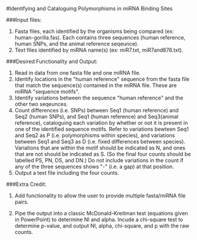 #Identifying and Cataloguing Polymorphisms in miRNA Binding Sites


###Input files:

1. Fasta files, each identified by the organisms being compared (ex: human-gorilla.fas). Each contains three sequences (human reference, human SNPs, and the animal reference seqeunce).
2. Text files identified by miRNA name(s) (ex: miR7.txt, miR7and876.txt).

###Desired Functionality and Output:

1. Read in data from one fasta file and one miRNA file.
2. Identify locations in the "human reference" sequence from the fasta file that match the sequence(s) contained in the miRNA file. These are miRNA "sequence motifs".
3. Identify variations between the sequence "human reference" and the other two seqeunces.
4. Count differences (i.e. SNPs) between Seq1 (human reference) and Seq2 (human SNPs), and Seq1 (human reference) and Seq3(animal reference), cataloguing each variation by whether or not it is present in one of the identified sequence motifs. Refer to variations bewteen Seq1 and Seq2 as P (i.e. polymorphisms within species), and variations between Seq1 and Seq3 as D (i.e. fixed differences between species). Variations that are within the motif should be indicated as N, and ones that are not should be indicated as S. (So the final four counts should be labelled PS, PN, DS, and DN.) Do not include variations in the count if any of the three sequences shows "-" (i.e. a gap) at that position. 
4. Output a text file including the four counts. 

###Extra Credit:

1. Add functionality to allow the user to provide multiple fasta/miRNA file pairs.

2. Pipe the output into a classic McDonald-Kreitman test (equations given in PowerPoint) to determine NI and alpha. Incude a chi-square test to determine p-value, and output NI, alpha, chi-square, and p with the raw counts.

